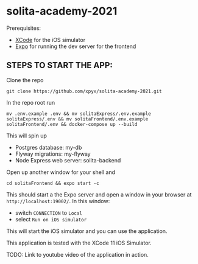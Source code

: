 # solita-academy-2021

Prerequisites:

- [XCode](https://developer.apple.com/xcode/) for the iOS simulator
- [Expo](https://github.com/expo/expo-cli) for running the dev server for the frontend

## STEPS TO START THE APP:

Clone the repo

    git clone https://github.com/xpyx/solita-academy-2021.git

In the repo root run 

    mv .env.example .env && mv solitaExpress/.env.example solitaExpress/.env && mv solitaFrontend/.env.example solitaFrontend/.env && docker-compose up --build

This will spin up

- Postgres database: my-db
- Flyway migrations: my-flyway
- Node Express web server: solita-backend

Open up another window for your shell and

    cd solitaFrontend && expo start -c

This should start a the Expo server and open a window in your browser at `http://localhost:19002/`. In this window:
- switch `CONNECTION` to `Local`
- select `Run on iOS simulator`

This will start the iOS simulator and you can use the application.

This application is tested with the XCode 11 iOS Simulator.

TODO: Link to youtube video of the application in action.
